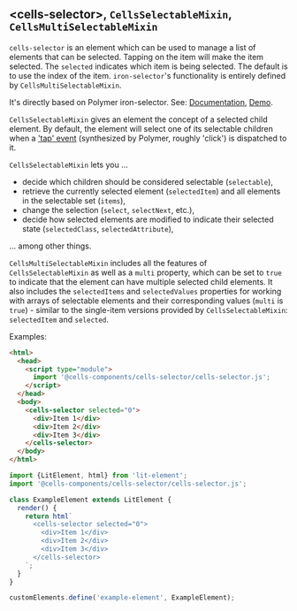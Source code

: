 ## &lt;cells-selector&gt;, `CellsSelectableMixin`, `CellsMultiSelectableMixin`

`cells-selector` is an element which can be used to manage a list of elements
that can be selected. Tapping on the item will make the item selected. The
`selected` indicates which item is being selected. The default is to use the
index of the item. `iron-selector`'s functionality is entirely defined by
`CellsMultiSelectableMixin`.

It's directly based on Polymer iron-selector. See: [Documentation](https://www.webcomponents.org/element/@polymer/iron-selector),
  [Demo](https://www.webcomponents.org/element/@polymer/iron-selector/demo/demo/index.html).

`CellsSelectableMixin` gives an element the concept of a selected child
element. By default, the element will select one of its selectable children
when a ['tap'
event](https://www.polymer-project.org/3.0/docs/devguide/gesture-events#gesture-event-types)
(synthesized by Polymer, roughly 'click') is dispatched to it.

`CellsSelectableMixin` lets you ...

  - decide which children should be considered selectable (`selectable`),
  - retrieve the currently selected element (`selectedItem`) and all elements
    in the selectable set (`items`),
  - change the selection (`select`, `selectNext`, etc.),
  - decide how selected elements are modified to indicate their selected state
    (`selectedClass`, `selectedAttribute`),

... among other things.

`CellsMultiSelectableMixin` includes all the features of
`CellsSelectableMixin` as well as a `multi` property, which can be set to
`true` to indicate that the element can have multiple selected child elements.
It also includes the `selectedItems` and `selectedValues` properties for
working with arrays of selectable elements and their corresponding values
(`multi` is `true`) - similar to the single-item versions provided by
`CellsSelectableMixin`: `selectedItem` and `selected`.

Examples:

```html
<html>
  <head>
    <script type="module">
      import '@cells-components/cells-selector/cells-selector.js';
    </script>
  </head>
  <body>
    <cells-selector selected="0">
      <div>Item 1</div>
      <div>Item 2</div>
      <div>Item 3</div>
    </cells-selector>
  </body>
</html>
```

```js
import {LitElement, html} from 'lit-element';
import '@cells-components/cells-selector/cells-selector.js';

class ExampleElement extends LitElement {
  render() {
    return html`
      <cells-selector selected="0">
        <div>Item 1</div>
        <div>Item 2</div>
        <div>Item 3</div>
      </cells-selector>
    `;
  }
}

customElements.define('example-element', ExampleElement);
```
